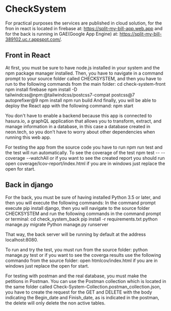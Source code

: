 # CheckSystem

For practical purposes the services are published in cloud solution, for the fron in react is located in firebase at: https://split-my-bill-app.web.app and for the back is running in GAE(Google App Engine) at: https://split-my-bill-389102.uc.r.appspot.com/.

## Front in React

At first, you must be sure to have node.js installed in your system and the npm package manager installed. Then, you have to navigate in a command prompt to your source folder called CHECKSYSTEM, and then you have to run to the following commands from the main folder:
cd check-system-front
npm install firebase
npm install -D tailwindcss@npm:@tailwindcss/postcss7-compat postcss@7 autoprefixer@9
npm install
npm run build
And finally, you will be able to deploy the React app with the following command:
npm start

You don't have to enable a backend because this app is connected to hasura.io, a graphQL application that allows you to transform, extract, and manage information in a database, in this case a database created in neon.tech, so you don't have to worry about other dependencies when running this web app.

For testing the app from the source code you have to run npm run test and the test will run automatically.
To see the coverage of the test  npm test -- --coverage --watchAll or if you want to see the created report you should run open coverage/lcov-report/index.html if you are in windows just replace the open for start.

## Back in django

For the back, you must be sure of having installed Python 3.5 or later, and then you will execute the following commands:
In the command prompt execute pip install django, then you will navigate to the source folder CHECKSYSTEM and run the following commands in the command prompt or terminal:
cd check_system_back
pip install -r requirements.txt
python manage.py migrate
Python manage.py runserver

That way, the back server will be running by default at the address localhost:8080.

To run and try the test, you must run from the source folder:
python manage.py test
or if you want to see the coverga results use the following commando from the source folder:
open htmlcov/index.html if you are in windows just replace the open for start.

For testing with postman and the real database, you must make the petitions in Postman. You can use the Postman collection which is located in the same folder called Check-System-Collection.postman_collection.json, you have to create the request for the GET and DELETE with the body indicating the Begin_date and Finish_date, as is indicated in the postman, the delete will only delete the non active tables.


